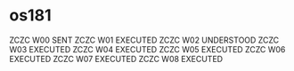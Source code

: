 # os181
ZCZC W00 SENT
ZCZC W01 EXECUTED
ZCZC W02 UNDERSTOOD
ZCZC W03 EXECUTED
ZCZC W04 EXECUTED
ZCZC W05 EXECUTED 
ZCZC W06 EXECUTED
ZCZC W07 EXECUTED
ZCZC W08 EXECUTED
